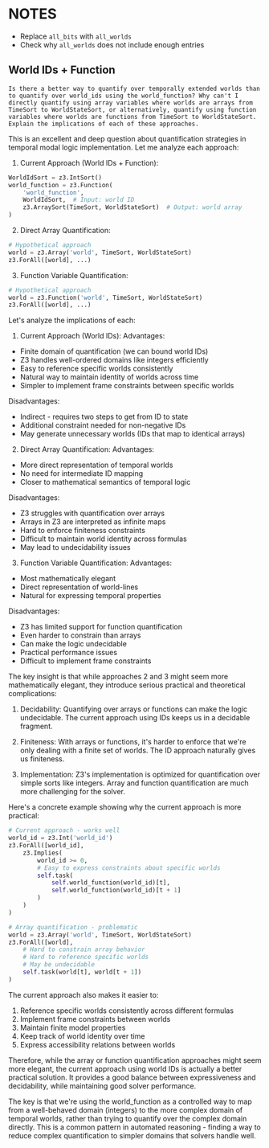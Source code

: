 # NOTES

- Replace `all_bits` with `all_worlds`
- Check why `all_worlds` does not include enough entries

## World IDs + Function

    Is there a better way to quantify over temporally extended worlds than to quantify over world_ids using the world_function? Why can't I directly quantify using array variables where worlds are arrays from TimeSort to WorldStateSort, or alternatively, quantify using function variables where worlds are functions from TimeSort to WorldStateSort. Explain the implications of each of these approaches.

This is an excellent and deep question about quantification strategies in temporal modal logic implementation. Let me analyze each approach:

1. Current Approach (World IDs + Function):
```python
WorldIdSort = z3.IntSort()
world_function = z3.Function(
    'world_function', 
    WorldIdSort,  # Input: world ID 
    z3.ArraySort(TimeSort, WorldStateSort)  # Output: world array
)
```

2. Direct Array Quantification:
```python
# Hypothetical approach
world = z3.Array('world', TimeSort, WorldStateSort)
z3.ForAll([world], ...)
```

3. Function Variable Quantification:
```python
# Hypothetical approach
world = z3.Function('world', TimeSort, WorldStateSort)
z3.ForAll([world], ...)
```

Let's analyze the implications of each:

1. Current Approach (World IDs):
Advantages:
- Finite domain of quantification (we can bound world IDs)
- Z3 handles well-ordered domains like integers efficiently
- Easy to reference specific worlds consistently
- Natural way to maintain identity of worlds across time
- Simpler to implement frame constraints between specific worlds

Disadvantages:
- Indirect - requires two steps to get from ID to state
- Additional constraint needed for non-negative IDs
- May generate unnecessary worlds (IDs that map to identical arrays)

2. Direct Array Quantification:
Advantages:
- More direct representation of temporal worlds
- No need for intermediate ID mapping
- Closer to mathematical semantics of temporal logic

Disadvantages:
- Z3 struggles with quantification over arrays
- Arrays in Z3 are interpreted as infinite maps
- Hard to enforce finiteness constraints
- Difficult to maintain world identity across formulas
- May lead to undecidability issues

3. Function Variable Quantification:
Advantages:
- Most mathematically elegant
- Direct representation of world-lines
- Natural for expressing temporal properties

Disadvantages:
- Z3 has limited support for function quantification
- Even harder to constrain than arrays
- Can make the logic undecidable
- Practical performance issues
- Difficult to implement frame constraints

The key insight is that while approaches 2 and 3 might seem more mathematically elegant, they introduce serious practical and theoretical complications:

1. Decidability: Quantifying over arrays or functions can make the logic undecidable. The current approach using IDs keeps us in a decidable fragment.

2. Finiteness: With arrays or functions, it's harder to enforce that we're only dealing with a finite set of worlds. The ID approach naturally gives us finiteness.

3. Implementation: Z3's implementation is optimized for quantification over simple sorts like integers. Array and function quantification are much more challenging for the solver.

Here's a concrete example showing why the current approach is more practical:

```python
# Current approach - works well
world_id = z3.Int('world_id')
z3.ForAll([world_id],
    z3.Implies(
        world_id >= 0,
        # Easy to express constraints about specific worlds
        self.task(
            self.world_function(world_id)[t],
            self.world_function(world_id)[t + 1]
        )
    )
)

# Array quantification - problematic
world = z3.Array('world', TimeSort, WorldStateSort)
z3.ForAll([world],
    # Hard to constrain array behavior
    # Hard to reference specific worlds
    # May be undecidable
    self.task(world[t], world[t + 1])
)
```

The current approach also makes it easier to:
1. Reference specific worlds consistently across different formulas
2. Implement frame constraints between worlds
3. Maintain finite model properties
4. Keep track of world identity over time
5. Express accessibility relations between worlds

Therefore, while the array or function quantification approaches might seem more elegant, the current approach using world IDs is actually a better practical solution. It provides a good balance between expressiveness and decidability, while maintaining good solver performance.

The key is that we're using the world_function as a controlled way to map from a well-behaved domain (integers) to the more complex domain of temporal worlds, rather than trying to quantify over the complex domain directly. This is a common pattern in automated reasoning - finding a way to reduce complex quantification to simpler domains that solvers handle well.
